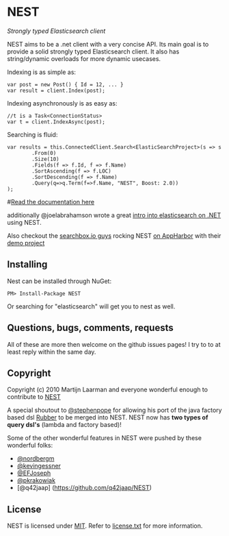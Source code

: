 # NEST

*Strongly typed Elasticsearch client*

NEST aims to be a .net client with a very concise API. Its main goal is to provide a solid strongly typed Elasticsearch client. It also has string/dynamic overloads for more dynamic usecases. 

Indexing is as simple as:

	var post = new Post() { Id = 12, ... }
	var result = client.Index(post);

Indexing asynchronously is as easy as:

	//t is a Task<ConnectionStatus>
	var t = client.IndexAsync(post);

Searching is fluid:

	var results = this.ConnectedClient.Search<ElasticSearchProject>(s => s
			.From(0)
			.Size(10)
			.Fields(f => f.Id, f => f.Name)
			.SortAscending(f => f.LOC)
			.SortDescending(f => f.Name)
			.Query(q=>q.Term(f=>f.Name, "NEST", Boost: 2.0))
	);

#[Read the documentation here](http://mpdreamz.github.com/NEST)

additionally @joelabrahamson wrote a great [intro into elasticsearch on .NET](http://joelabrahamsson.com/entry/extending-aspnet-mvc-music-store-with-elasticsearch)
using NEST. 

Also checkout the [searchbox.io guys](https://searchbox.io/) rocking NEST [on AppHarbor](http://blog.appharbor.com/2012/06/19/searchbox-elasticsearch-is-now-an-add-on) 
with their [demo project](https://github.com/searchbox-io/.net-sample)

## Installing 

Nest can be installed through NuGet:

	PM> Install-Package NEST

Or searching for "elasticsearch"  will get you to nest as well. 

## Questions, bugs, comments, requests

All of these are more then welcome on the github issues pages! I try to to at least reply within the same day.

## Copyright

Copyright (c) 2010 Martijn Laarman and everyone wonderful enough to contribute to [NEST](https://github.com/Mpdreamz/NEST)

A special shoutout to [@stephenpope](http://github.com/stephenpope) for allowing his port 
of the java factory based dsl [Rubber](http://github.com/stephenpope/Rubber) to be merged into NEST. 
NEST now has **two types of query dsl's** (lambda and factory based)!

Some of the other wonderful features in NEST were pushed by these wonderful folks:

* [@nordbergm](https://github.com/nordbergm/NEST)
* [@kevingessner](https://github.com/kevingessner/NEST)
* [@EFJoseph](https://github.com/EFJoseph/NEST)
* [@pkrakowiak](https://github.com/pkrakowiak/NEST) 
* [@q42jaap] (https://github.com/q42jaap/NEST)

## License

NEST is licensed under [MIT](http://www.opensource.org/licenses/mit-license.php "Read more about the MIT license form"). Refer to [license.txt](https://github.com/Mpdreamz/NEST/blob/master/src/license.txt) for more information.
